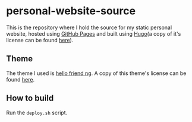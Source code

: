 # personal-website-source

This is the repository where I hold the source for my static personal website, hosted using [GitHub Pages](https://pages.github.com) and built using [Hugo](https://gohugo.io)(a copy of it's license can be found [here](https://github.com/gohugoio/hugo/blob/master/LICENSE)).

## Theme

The theme I used is [hello friend ng](https://themes.gohugo.io/hugo-theme-hello-friend-ng/). A copy of this theme's license can be found [here](https://github.com/rhazdon/hugo-theme-hello-friend-ng/blob/master/LICENSE.md).

## How to build

Run the `deploy.sh` script.
